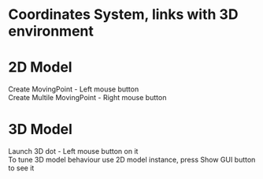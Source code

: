 # Coordinates System, links with 3D environment

# 2D Model
Create MovingPoint - Left mouse button  
Create Multile MovingPoint - Right mouse button  

# 3D Model
Launch 3D dot - Left mouse button on it  
To tune 3D model behaviour use 2D model instance, press Show GUI button to see it  
